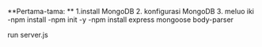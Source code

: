 **Pertama-tama:
**
1.install MongoDB
2. konfigurasi MongoDB
3. meluo iki
-npm install
-npm init -y
-npm install express mongoose body-parser

run server.js
